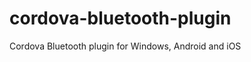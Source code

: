 cordova-bluetooth-plugin
========================

Cordova Bluetooth plugin for Windows, Android and iOS
